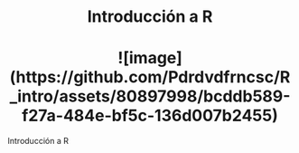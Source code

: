 <h1 align="center"> Introducción a R </h1>

<h1 align="center"> ![image](https://github.com/Pdrdvdfrncsc/R_intro/assets/80897998/bcddb589-f27a-484e-bf5c-136d007b2455) </h1>

Introducción a R
